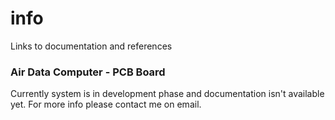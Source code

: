 # info
Links to documentation and references

### Air Data Computer - PCB Board

Currently system is in development phase and documentation isn't available yet. For more info please contact me on email.
